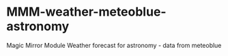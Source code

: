 # MMM-weather-meteoblue-astronomy
Magic Mirror Module Weather forecast for astronomy - data from meteoblue
